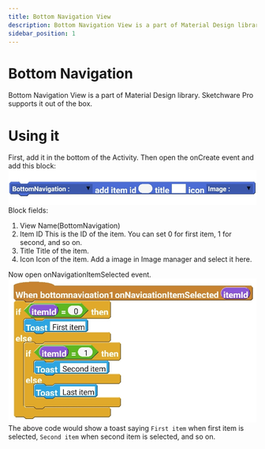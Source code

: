 ```yaml
---
title: Bottom Navigation View
description: Bottom Navigation View is a part of Material Design library. Sketchware Pro supports it out of the box.
sidebar_position: 1
---
```

# Bottom Navigation
Bottom Navigation View is a part of Material Design library. Sketchware Pro supports it out of the box.

# Using it
First, add it in the bottom of the Activity.
Then open the onCreate event and add this block:
![BottomNavigation add item block](img/add_item.jpg)
Block fields:

1. View Name(BottomNavigation)
2. Item ID
This is the ID of the item. You can set 0 for first item, 1 for second, and so on.
3. Title
Title of the item.
4. Icon
Icon of the item. Add a image in Image manager and select it here.

Now open onNavigationItemSelected event. 
![](img/onNavigationItemSelected.jpg)
The above code would show a toast saying `First item` when first item is selected, `Second item` when second item is selected, and so on.